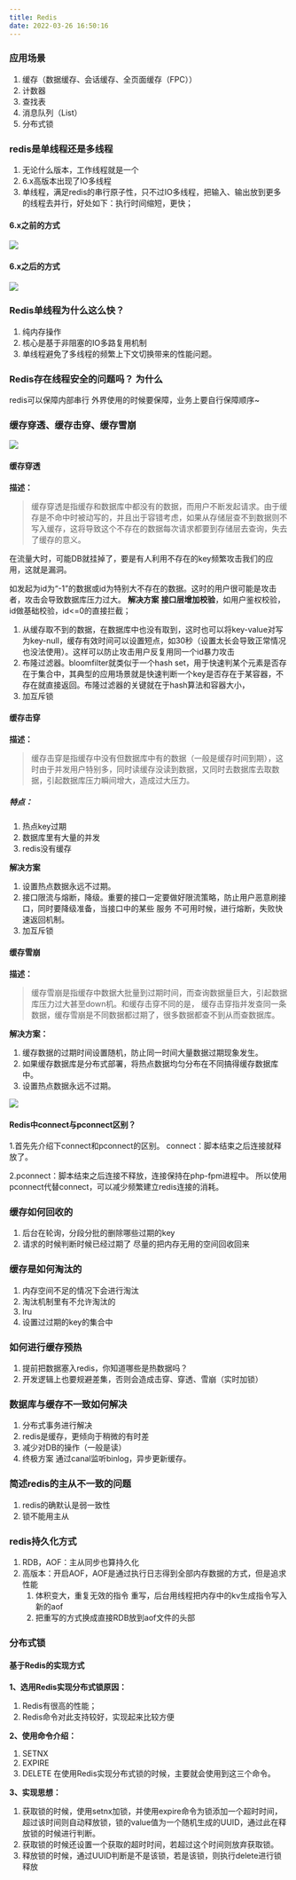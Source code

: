 ```yaml
---
title: Redis
date: 2022-03-26 16:50:16
---
```


### 应用场景
1. 缓存（数据缓存、会话缓存、全页面缓存（FPC））
2. 计数器
3. 查找表
4. 消息队列（List）
5. 分布式锁

### redis是单线程还是多线程
1. 无论什么版本，工作线程就是一个
2. 6.x高版本出现了IO多线程
3. 单线程，满足redis的串行原子性，只不过IO多线程，把输入、输出放到更多的线程去并行，好处如下：执行时间缩短，更快；

#### 6.x之前的方式
![](media/16483697305503.jpg)

#### 6.x之后的方式
![](media/16483714031830.jpg)




### Redis单线程为什么这么快？
1. 纯内存操作
2. 核心是基于非阻塞的IO多路复用机制
3. 单线程避免了多线程的频繁上下文切换带来的性能问题。

### Redis存在线程安全的问题吗？ 为什么
redis可以保障内部串行
外界使用的时候要保障，业务上要自行保障顺序~


### 缓存穿透、缓存击穿、缓存雪崩
![](media/16483739048669.jpg)

#### 缓存穿透
**描述：**
> 缓存穿透是指缓存和数据库中都没有的数据，而用户不断发起请求。由于缓存是不命中时被动写的，并且出于容错考虑，如果从存储层查不到数据则不写入缓存，这将导致这个不存在的数据每次请求都要到存储层去查询，失去了缓存的意义。

在流量大时，可能DB就挂掉了，要是有人利用不存在的key频繁攻击我们的应用，这就是漏洞。

如发起为id为“-1”的数据或id为特别大不存在的数据。这时的用户很可能是攻击者，攻击会导致数据库压力过大。
**解决方案**
**接口层增加校验**，如用户鉴权校验，id做基础校验，id<=0的直接拦截；
1. 从缓存取不到的数据，在数据库中也没有取到，这时也可以将key-value对写为key-null，缓存有效时间可以设置短点，如30秒（设置太长会导致正常情况也没法使用）。这样可以防止攻击用户反复用同一个id暴力攻击
2. 布隆过滤器。bloomfilter就类似于一个hash set，用于快速判某个元素是否存在于集合中，其典型的应用场景就是快速判断一个key是否存在于某容器，不存在就直接返回。布隆过滤器的关键就在于hash算法和容器大小，
3. 加互斥锁

#### 缓存击穿
**描述：**
> 缓存击穿是指缓存中没有但数据库中有的数据（一般是缓存时间到期），这时由于并发用户特别多，同时读缓存没读到数据，又同时去数据库去取数据，引起数据库压力瞬间增大，造成过大压力。
##### 特点：
1. 热点key过期
2. 数据库里有大量的并发
3. redis没有缓存

**解决方案**
1. 设置热点数据永远不过期。
2. 接口限流与熔断，降级。重要的接口一定要做好限流策略，防止用户恶意刷接口，同时要降级准备，当接口中的某些 服务  不可用时候，进行熔断，失败快速返回机制。
3. 加互斥锁

#### 缓存雪崩
**描述：**
> 缓存雪崩是指缓存中数据大批量到过期时间，而查询数据量巨大，引起数据库压力过大甚至down机。和缓存击穿不同的是，        缓存击穿指并发查同一条数据，缓存雪崩是不同数据都过期了，很多数据都查不到从而查数据库。

**解决方案：**
1. 缓存数据的过期时间设置随机，防止同一时间大量数据过期现象发生。
2. 如果缓存数据库是分布式部署，将热点数据均匀分布在不同搞得缓存数据库中。
3. 设置热点数据永远不过期。

![](media/16483732447606.jpg)


#### Redis中connect与pconnect区别？
1.首先先介绍下connect和pconnect的区别。
connect：脚本结束之后连接就释放了。

2.pconnect：脚本结束之后连接不释放，连接保持在php-fpm进程中。
所以使用pconnect代替connect，可以减少频繁建立redis连接的消耗。

### 缓存如何回收的
1. 后台在轮询，分段分批的删除哪些过期的key
2. 请求的时候判断时候已经过期了
尽量的把内存无用的空间回收回来

### 缓存是如何淘汰的
1. 内存空间不足的情况下会进行淘汰
2. 淘汰机制里有不允许淘汰的
3. lru
4. 设置过过期的key的集合中

### 如何进行缓存预热
1. 提前把数据塞入redis，你知道哪些是热数据吗？
2. 开发逻辑上也要规避差集，否则会造成击穿、穿透、雪崩（实时加锁）

### 数据库与缓存不一致如何解决
1. 分布式事务进行解决
2. redis是缓存，更倾向于稍微的有时差
3. 减少对DB的操作（一般是读）
4. 终极方案 通过canal监听binlog，异步更新缓存。

### 简述redis的主从不一致的问题
1. redis的确默认是弱一致性
2. 锁不能用主从

### redis持久化方式
1. RDB，AOF：主从同步也算持久化
2. 高版本：开启AOF，AOF是通过执行日志得到全部内存数据的方式，但是追求性能
    1. 体积变大，重复无效的指令 重写，后台用线程把内存中的kv生成指令写入新的aof
    2. 把重写的方式换成直接RDB放到aof文件的头部

### 分布式锁
#### 基于Redis的实现方式
**1、选用Redis实现分布式锁原因：**
1. Redis有很高的性能； 
2. Redis命令对此支持较好，实现起来比较方便

**2、使用命令介绍：**
1. SETNX
2. EXPIRE
3. DELETE
在使用Redis实现分布式锁的时候，主要就会使用到这三个命令。

**3、实现思想：**
1. 获取锁的时候，使用setnx加锁，并使用expire命令为锁添加一个超时时间，超过该时间则自动释放锁，锁的value值为一个随机生成的UUID，通过此在释放锁的时候进行判断。
2. 获取锁的时候还设置一个获取的超时时间，若超过这个时间则放弃获取锁。
3. 释放锁的时候，通过UUID判断是不是该锁，若是该锁，则执行delete进行锁释放